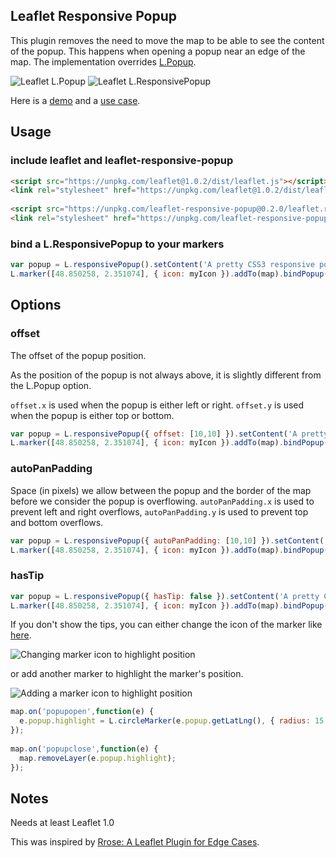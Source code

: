 ## Leaflet Responsive Popup

This plugin removes the need to move the map to be able to see the content of the popup. This happens when opening a popup near an edge of the map.
The implementation overrides [L.Popup](http://leafletjs.com/reference-1.0.2.html#popup).

![Leaflet L.Popup](https://yafred.github.io/leaflet-responsive-popup/assets/images/leaflet-popup.png)
![Leaflet L.ResponsivePopup](https://yafred.github.io/leaflet-responsive-popup/assets/images/leaflet-responsive-popup.png)

Here is a [demo](https://yafred.github.io/leaflet-responsive-popup/default-marker-tip) and a [use case](http://www.franceimage.com/map/).

## Usage

### include leaflet and leaflet-responsive-popup

```html
<script src="https://unpkg.com/leaflet@1.0.2/dist/leaflet.js"></script>
<link rel="stylesheet" href="https://unpkg.com/leaflet@1.0.2/dist/leaflet.css" />
	
<script src="https://unpkg.com/leaflet-responsive-popup@0.2.0/leaflet.responsive.popup.js"></script>
<link rel="stylesheet" href="https://unpkg.com/leaflet-responsive-popup@0.2.0/leaflet.responsive.popup.css" />
```

### bind a L.ResponsivePopup to your markers

```javascript
var popup = L.responsivePopup().setContent('A pretty CSS3 responsive popup.<br> Easily customizable.');
L.marker([48.850258, 2.351074], { icon: myIcon }).addTo(map).bindPopup(popup);
```

## Options

### offset

The offset of the popup position. 

As the position of the popup is not always above, it is slightly different from the L.Popup option.

`offset.x` is used when the popup is either left or right. `offset.y` is used when the popup is either top or bottom.

```javascript
var popup = L.responsivePopup({ offset: [10,10] }).setContent('A pretty CSS3 responsive popup.<br> Easily customizable.');
L.marker([48.850258, 2.351074], { icon: myIcon }).addTo(map).bindPopup(popup);
```

### autoPanPadding

Space (in pixels) we allow between the popup and the border of the map before we consider the popup is overflowing. `autoPanPadding.x` is used to prevent left and right overflows, `autoPanPadding.y` is used to prevent top and bottom overflows.

```javascript
var popup = L.responsivePopup({ autoPanPadding: [10,10] }).setContent('A pretty CSS3 responsive popup.<br> Easily customizable.');
L.marker([48.850258, 2.351074], { icon: myIcon }).addTo(map).bindPopup(popup);
```

### hasTip

```javascript
var popup = L.responsivePopup({ hasTip: false }).setContent('A pretty CSS3 responsive popup.<br> Easily customizable.');
L.marker([48.850258, 2.351074], { icon: myIcon }).addTo(map).bindPopup(popup);
```

If you don't show the tips, you can either change the icon of the marker like [here](http://www.franceimage.com/map/).

![Changing marker icon to highlight position](https://yafred.github.io/leaflet-responsive-popup/assets/images/change-marker-icon.png)


or add another marker to highlight the marker's position.

![Adding a marker icon to highlight position](https://yafred.github.io/leaflet-responsive-popup/assets/images/leaflet-responsive-popup-no-tip.png)

```javascript
map.on('popupopen',function(e) {
  e.popup.highlight = L.circleMarker(e.popup.getLatLng(), { radius: 15 , opacity: 0, fillColor: "#000000", fillOpacity: .3 }).addTo(map);
});
    	
map.on('popupclose',function(e) {
  map.removeLayer(e.popup.highlight);
});
```


## Notes
Needs at least Leaflet 1.0

This was inspired by [Rrose: A Leaflet Plugin for Edge Cases](https://github.com/erictheise/rrose).

